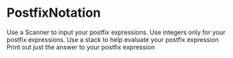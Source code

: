 # PostfixNotation
Use a Scanner to input your postfix expressions. Use integers only for your postfix expressions.
Use a stack to help evaluate your postfix expression
Print out just the answer to your postfix expression
